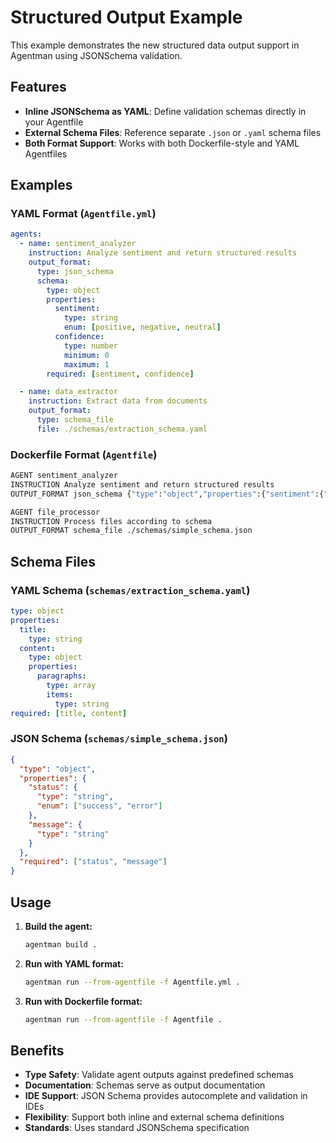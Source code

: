 # Structured Output Example

This example demonstrates the new structured data output support in Agentman using JSONSchema validation.

## Features

- **Inline JSONSchema as YAML**: Define validation schemas directly in your Agentfile
- **External Schema Files**: Reference separate `.json` or `.yaml` schema files
- **Both Format Support**: Works with both Dockerfile-style and YAML Agentfiles

## Examples

### YAML Format (`Agentfile.yml`)

```yaml
agents:
  - name: sentiment_analyzer
    instruction: Analyze sentiment and return structured results
    output_format:
      type: json_schema
      schema:
        type: object
        properties:
          sentiment:
            type: string
            enum: [positive, negative, neutral]
          confidence:
            type: number
            minimum: 0
            maximum: 1
        required: [sentiment, confidence]

  - name: data_extractor  
    instruction: Extract data from documents
    output_format:
      type: schema_file
      file: ./schemas/extraction_schema.yaml
```

### Dockerfile Format (`Agentfile`)

```dockerfile
AGENT sentiment_analyzer
INSTRUCTION Analyze sentiment and return structured results
OUTPUT_FORMAT json_schema {"type":"object","properties":{"sentiment":{"type":"string","enum":["positive","negative","neutral"]}}}

AGENT file_processor
INSTRUCTION Process files according to schema
OUTPUT_FORMAT schema_file ./schemas/simple_schema.json
```

## Schema Files

### YAML Schema (`schemas/extraction_schema.yaml`)
```yaml
type: object
properties:
  title:
    type: string
  content:
    type: object
    properties:
      paragraphs:
        type: array
        items:
          type: string
required: [title, content]
```

### JSON Schema (`schemas/simple_schema.json`)
```json
{
  "type": "object",
  "properties": {
    "status": {
      "type": "string",
      "enum": ["success", "error"]
    },
    "message": {
      "type": "string"
    }
  },
  "required": ["status", "message"]
}
```

## Usage

1. **Build the agent:**
   ```bash
   agentman build .
   ```

2. **Run with YAML format:**
   ```bash
   agentman run --from-agentfile -f Agentfile.yml .
   ```

3. **Run with Dockerfile format:**
   ```bash
   agentman run --from-agentfile -f Agentfile .
   ```

## Benefits

- **Type Safety**: Validate agent outputs against predefined schemas
- **Documentation**: Schemas serve as output documentation
- **IDE Support**: JSON Schema provides autocomplete and validation in IDEs
- **Flexibility**: Support both inline and external schema definitions
- **Standards**: Uses standard JSONSchema specification